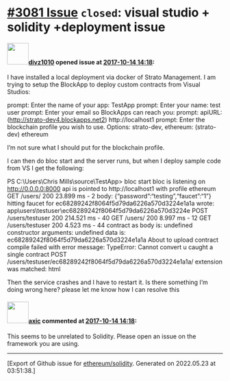 # [\#3081 Issue](https://github.com/ethereum/solidity/issues/3081) `closed`: visual studio + solidity +deployment issue

#### <img src="https://avatars.githubusercontent.com/u/32796826?v=4" width="50">[divz1010](https://github.com/divz1010) opened issue at [2017-10-14 14:18](https://github.com/ethereum/solidity/issues/3081):

I have installed a local deployment via docker of Strato Management.
I am trying to setup the BlockApp to deploy custom contracts from Visual Studios:

prompt: Enter the name of your app: TestApp
prompt: Enter your name: test user
prompt: Enter your email so BlockApps can reach you:
prompt: apiURL: (http://strato-dev4.blockapps.net2) http://localhost1
prompt: Enter the blockchain profile you wish to use. Options: strato-dev, ethereum: (strato-dev) ethereum

I’m not sure what I should put for the blockchain profile.

I can then do bloc start and the server runs, but when I deploy sample code from VS I get the following:

PS C:\Users\Chris Mills\source\TestApp> bloc start
bloc is listening on http://0.0.0.0:8000
api is pointed to http://localhost1 with profile ethereum
GET /users/ 200 23.899 ms - 2
body: {“password”:“testing”,“faucet”:“1”}
hitting faucet for ec68289242f8064f5d79da6226a570d3224e1a1a
wrote: app\users\testuser\ec68289242f8064f5d79da6226a570d3224e
POST /users/testuser 200 214.521 ms - 40
GET /users/ 200 8.997 ms - 12
GET /users/testuser 200 4.523 ms - 44
contract as body is: undefined
constructor arguments: undefined
data is: ec68289242f8064f5d79da6226a570d3224e1a1a
About to upload contract
compile failed with error message: TypeError: Cannot convert u
caught a single contract
POST /users/testuser/ec68289242f8064f5d79da6226a570d3224e1a1a/
extension was matched: html

Then the service crashes and I have to restart it. Is there something I’m doing wrong here?
please let me know
how I can resolve this

#### <img src="https://avatars.githubusercontent.com/u/20340?v=4" width="50">[axic](https://github.com/axic) commented at [2017-10-14 14:18](https://github.com/ethereum/solidity/issues/3081#issuecomment-336718792):

This seems to be unrelated to Solidity. Please open an issue on the framework you are using.


-------------------------------------------------------------------------------



[Export of Github issue for [ethereum/solidity](https://github.com/ethereum/solidity). Generated on 2022.05.23 at 03:51:38.]
